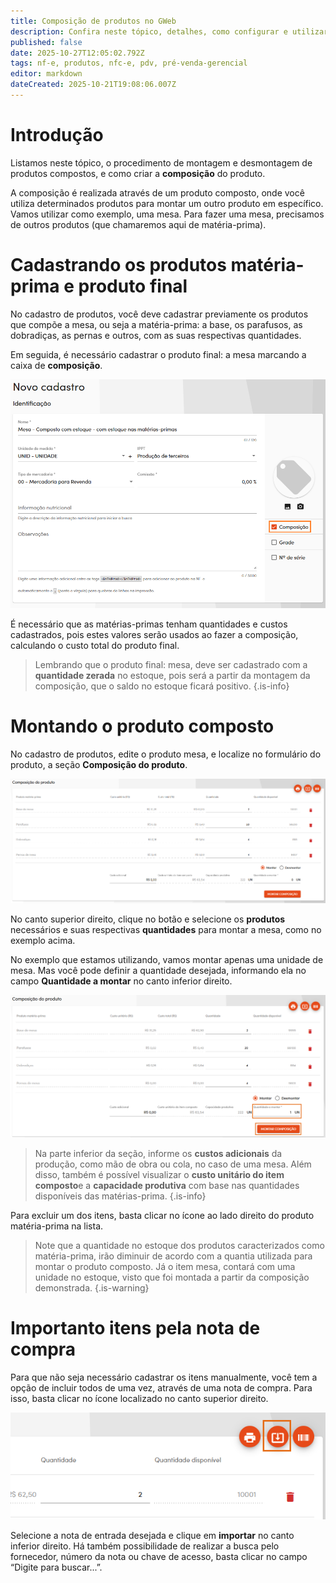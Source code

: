 ```yaml
---
title: Composição de produtos no GWeb
description: Confira neste tópico, detalhes, como configurar e utilizar a composição de produtos no GWeb.
published: false
date: 2025-10-27T12:05:02.792Z
tags: nf-e, produtos, nfc-e, pdv, pré-venda-gerencial
editor: markdown
dateCreated: 2025-10-21T19:08:06.007Z
---
```


# Introdução
Listamos neste tópico, o procedimento de montagem e desmontagem de produtos compostos, e como criar a **composição** do produto.

A composição é realizada através de um produto composto, onde você utiliza determinados produtos para montar um outro produto em específico.
Vamos utilizar como exemplo, uma mesa. Para fazer uma mesa, precisamos de outros produtos (que chamaremos aqui de matéria-prima).

# Cadastrando os produtos matéria-prima e produto final

No cadastro de produtos, você deve cadastrar previamente os produtos que compõe a mesa, ou seja a matéria-prima: a base, os parafusos, as dobradiças, as pernas e outros, com as suas respectivas quantidades.

Em seguida, é necessário cadastrar o produto final: a mesa marcando a caixa de **composição**.

![Cadastro da mesa](/tutoriais/composicao/1_cadastro_mesa.png)

É necessário que as matérias-primas tenham quantidades e custos cadastrados, pois estes valores serão usados ao fazer a composição, calculando o custo total do produto final.

> Lembrando que o produto final: mesa, deve ser cadastrado com a **quantidade zerada** no estoque, pois será a partir da montagem da composição, que o saldo no estoque ficará positivo.
{.is-info}

# Montando o produto composto

No cadastro de produtos, edite o produto mesa, e localize no formulário do produto, a seção **Composição do produto**.

![Formulário da composição do produto](/tutoriais/composicao/2_form_parcial_homolog.png)

No canto superior direito, clique no botão <em class="mdi mdi-barcode"></em> e selecione os **produtos** necessários e suas respectivas **quantidades** para montar a mesa, como no exemplo acima.

No exemplo que estamos utilizando, vamos montar apenas uma unidade de mesa. Mas você pode definir a quantidade desejada, informando ela no campo **Quantidade a montar** no canto inferior direito.

![Informar quantidade a montar](/tutoriais/composicao/3_form_parcial_quantidade_montar.png)

> Na parte inferior da seção, informe os **custos adicionais** da produção, como mão de obra ou cola, no caso de uma mesa. Além disso, também é possível visualizar o **custo unitário do item composto**e  a **capacidade produtiva** com base nas quantidades disponíveis das matérias-prima.
{.is-info}

Para excluir um dos itens, basta clicar no ícone <em class="mdi mdi-trash-can" style="color: #b24040"></em> ao lado direito do produto matéria-prima na lista.

> Note que a quantidade no estoque dos produtos caracterizados como matéria-prima, irão diminuir de acordo com a quantia utilizada para montar o produto composto.
Já o item mesa, contará com uma unidade no estoque, visto que foi montada a partir da composição demonstrada.
{.is-warning}

# Importanto itens pela nota de compra

Para que não seja necessário cadastrar os itens manualmente, você tem a opção de incluir todos de uma vez, através de uma nota de compra.
Para isso, basta clicar no ícone <em class="mdi mdi-download-box-outline"></em> localizado no canto superior direito.

![Botão para importar compra](/tutoriais/composicao/4_botao_importar_compra.png)

Selecione a nota de entrada desejada e clique em **importar** no canto inferior direito. Há também possibilidade de realizar a busca pelo fornecedor, número da nota ou chave de acesso, basta clicar no campo “Digite para buscar...”.
